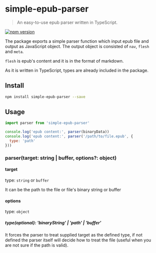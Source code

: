 # simple-epub-parser

> An easy-to-use epub parser written in TypeScript. 

[![npm version](https://badge.fury.io/js/simple-epub-parser.svg)](https://badge.fury.io/js/simple-epub-parser)

The package exports a simple parser function which input epub file and output as JavaScript object. The output object is consisted of `nav`, `flesh` and `meta`.

`flesh` is epub's content and it is in the format of markdown.

As it is written in TypeScript, types are already included in the package.

## Install

``` bash
npm install simple-epub-parser --save
```

## Usage

```js
import parser from 'simple-epub-parser'

console.log('epub content:', parser(binaryData))
console.log('epub content:', parser('/path/to/file.epub', {
  type: 'path'
}))
```

### parser(target: string | buffer, options?: object)

#### target

type: `string` or `buffer`

It can be the path to the file or file's binary string or buffer

#### options

type: `object`

##### type(optional): 'binaryString' | 'path' | 'buffer'

It forces the parser to treat supplied target as the defined type, if not defined the parser itself will decide how to treat the file (useful when you are not sure if the path is valid).
